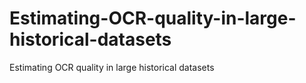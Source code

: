 # Estimating-OCR-quality-in-large-historical-datasets

Estimating OCR quality in large historical datasets
